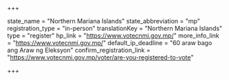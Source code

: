 +++

state_name = "Northern Mariana Islands"
state_abbreviation = "mp"
registration_type = "in-person"
translationKey = "Northern Mariana Islands"
type = "register"
hp_link = "https://www.votecnmi.gov.mp/"
more_info_link = "https://www.votecnmi.gov.mp/"
default_ip_deadline = "60 araw bago ang Araw ng Eleksyon"
confirm_registration_link = "https://www.votecnmi.gov.mp/voter/are-you-registered-to-vote"

+++
